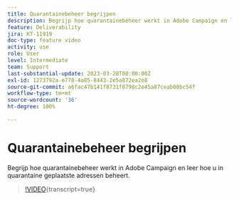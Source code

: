 ```yaml
---
title: Quarantainebeheer begrijpen
description: Begrijp hoe quarantainebeheer werkt in Adobe Campaign en leer hoe u in quarantaine geplaatste adressen beheert.
feature: Deliverability
jira: KT-11919
doc-type: feature video
activity: use
role: User
level: Intermediate
team: Support
last-substantial-update: 2023-03-28T00:00:00Z
exl-id: 1273792a-e778-4a85-8443-2e5a872ea2e8
source-git-commit: a6fac47b141f8731f8798c2e45a87ceab08bc54f
workflow-type: tm+mt
source-wordcount: '36'
ht-degree: 100%

---
```


# Quarantainebeheer begrijpen

Begrijp hoe quarantainebeheer werkt in Adobe Campaign en leer hoe u in quarantaine geplaatste adressen beheert.

>[!VIDEO](https://video.tv.adobe.com/v/3415818?quality=12&learn=on){transcript=true}
